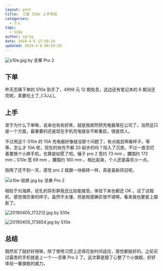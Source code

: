 ```yaml
---
layout: post
title:  三星 S10e 上手体验
categories:
  - 个人
tags:
  - S10e
author: zpr1g
date: 2019-4-5 17:58:24
updated: 2019-4-8 09:59:20
---
```


![s10e.jpg](https://i.loli.net/2019/04/12/5cb0907c44624.jpg)
by 坚果 Pro 2

## 下单

昨天忍痛下单的 S10e 到手了，4999 元 12 期免息，这边还有笔记本的 6 期没还完呢，真要吃土了_(:3J∠)_

<!-- more -->

## 上手

至于为什么下单嘛，说来也有些好笑，就是我居然把充电器落在公司了，当然这只是一个方面，最重要的还是现在手机充电就会不断重启，很是烦人。

不过用这个 S10e 的 10A 充电器好像就没那个问题了，有点尴尬啊看样子。等等，怎么才 10A 呢，现在的快充不都 20 起步的吗？陷入了沉思。不过一直念叨着要换个小屏手机，也算是如愿了吧。锤子 pro 2 宽约 73 mm ，腰围约 172 mm；S10e 宽 69 mm ，腰围约 160 mm 。相比起来，个人还是喜欢小一点。

刚用了还不到一天，感觉 pro 2 就跟一块板砖一样，真是喜新厌旧呢。

![s10e-锁屏.jpg](https://i.loli.net/2019/04/05/5ca71d25e0167.jpg)
by 坚果 Pro 2

相较于刘海屏，挖孔的异形屏我还比较能接受。体验下来也都还 OK 。试了试相机，感觉很厉害的样子。虽然不太懂，但是观感确实很不错啊，看来我也要爱上摄影了。

![20190405_172212.jpg](https://i.loli.net/2019/04/05/5ca71e86d079c.jpg)
by S10e

![20190405_173654.jpg](https://i.loli.net/2019/04/05/5ca7220f317e7.jpg)
by S10e

## 总结

既然买了就好好用嘛，除了使用习惯上还得花些时间适应，感觉都挺好的。之前买过最贵的手机就是上一个──坚果 Pro 2 了。这次算是狠了心整了个小旗舰，好好体验一番旗舰的威力。

